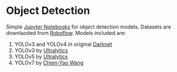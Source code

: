 # Object Detection

Simple [Jupyter Notebooks](https://jupyter.org/) for object detection models. Datasets are downlaoded from [Roboflow](https://roboflow.com/).
Models included are:
1. YOLOv3 and YOLOv4 in original [Darknet](https://pjreddie.com/darknet/yolo/)
2. YOLOv3 by [Ultralytics](https://github.com/ultralytics/yolov3)
3. YOLOv5 by [Ultralytics](https://github.com/ultralytics/yolov5)
4. YOLOv7 by [Chien-Yao Wang](https://github.com/WongKinYiu/yolov7)
